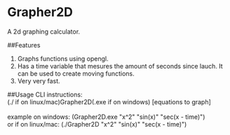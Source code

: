 # Grapher2D
A 2d graphing calculator.

##Features
1. Graphs functions using opengl.
2. Has a time variable that mesures the amount of seconds since lauch. It can be used to create moving functions.
3. Very very fast.

##Usage
CLI instructions:<br>
(./ if on linux/mac)Grapher2D(.exe if on windows) [equations to graph] <br>
<br>
example on windows:   (Grapher2D.exe "x^2" "sin(x)" "sec(x - time)")<br>
or if on linux/mac:   (./Grapher2D "x^2" "sin(x)" "sec(x - time)")<br>

